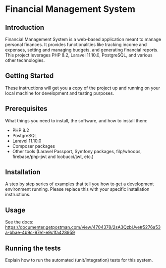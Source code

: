 # Financial Management System

## Introduction

Financial Management System is a web-based application meant to manage personal finances. It provides functionalities like tracking income and expenses, setting and managing budgets, and generating financial reports. This project leverages PHP 8.2, Laravel 11.10.0, PostgreSQL, and various other technologies.

## Getting Started

These instructions will get you a copy of the project up and running on your local machine for development and testing purposes.

## Prerequisites

What things you need to install, the software, and how to install them:
- PHP 8.2
- PostgreSQL
- Laravel 11.10.0
- Composer packages
- Other tools (Laravel Passport, Symfony packages, filp/whoops, firebase/php-jwt and lcobucci/jwt, etc.)

## Installation

A step by step series of examples that tell you how to get a development environment running. Please replace this with your specific installation instructions.

## Usage

See the docs: https://documenter.getpostman.com/view/4704378/2sA3QzbUve#5276a53a-bbae-4b9c-97e1-e9c1fa428959

## Running the tests

Explain how to run the automated (unit/integration) tests for this system.
